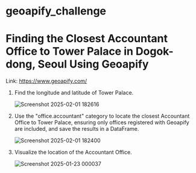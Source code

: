 # geoapify_challenge

# Finding the Closest Accountant Office to Tower Palace in Dogok-dong, Seoul Using Geoapify

Link: https://www.geoapify.com/ 

1. Find the longitude and latitude of Tower Palace.
   
   ![Screenshot 2025-02-01 182616](https://github.com/user-attachments/assets/cd5dc033-4871-448c-8eb3-77ea33da9924) 

2. Use the "office.accountant" category to locate the closest Accountant Office to Tower Palace, ensuring only offices registered with Geoapify are included, and save the results in a DataFrame.

   ![Screenshot 2025-02-01 182400](https://github.com/user-attachments/assets/383be315-6110-4b0e-a46f-d360e3339479) 

3. Visualize the location of the Accountant Office.

   ![Screenshot 2025-01-23 000037](https://github.com/user-attachments/assets/0cb20506-2dbe-40c5-93f7-92dba45988b9) 
